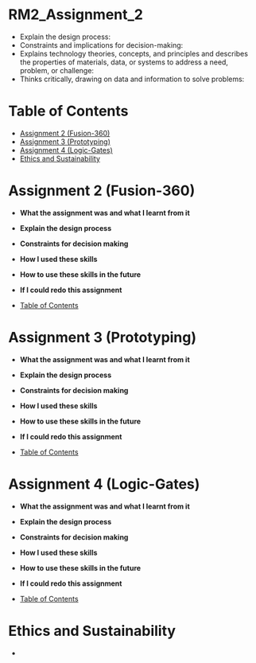 # RM2_Assignment_2
   * Explain the design process:
   * Constraints and implications for decision-making:
   * Explains technology theories, concepts, and principles and describes the properties of materials, data, or systems to address a need, problem, or challenge:
   * Thinks critically, drawing on data and information to solve problems:

<a name="Table-of-Contents"></a>
# Table of Contents
  * [Assignment 2 (Fusion-360)](#Assignment-2)
  * [Assignment 3 (Prototyping)](#Assignment-3)
  * [Assignment 4 (Logic-Gates)](#Assignment-4)
  * [Ethics and Sustainability](#Ethics-and-Sustainability)

<a name="Assignment-2"></a>
# Assignment 2 (Fusion-360)
  * **What the assignment was and what I learnt from it**
    
  * **Explain the design process**
    
  * **Constraints for decision making**
    
  * **How I used these skills**
    
  * **How to use these skills in the future**
    
  * **If I could redo this assignment**

  * [Table of Contents](#Table-of-Contents)
    
<a name="Assignment-3"></a>
# Assignment 3 (Prototyping)
  * **What the assignment was and what I learnt from it**
    
  * **Explain the design process**
    
  * **Constraints for decision making**
    
  * **How I used these skills**
    
  * **How to use these skills in the future**
    
  * **If I could redo this assignment**
    
  * [Table of Contents](#Table-of-Contents)

<a name="Assignment-4"></a>
# Assignment 4 (Logic-Gates)
  * **What the assignment was and what I learnt from it**
    
  * **Explain the design process**
    
  * **Constraints for decision making**
    
  * **How I used these skills**
    
  * **How to use these skills in the future**
    
  * **If I could redo this assignment**
    
  * [Table of Contents](#Table-of-Contents)

<a name="Ethics-and-Sustainability"></a>
# Ethics and Sustainability
  * 
